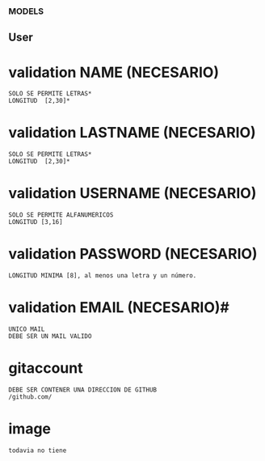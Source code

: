 ### MODELS ###

## User ##

# validation NAME (NECESARIO) #
	
	SOLO SE PERMITE LETRAS*
	LONGITUD  [2,30]*

# validation LASTNAME (NECESARIO) #
	
	SOLO SE PERMITE LETRAS*
	LONGITUD  [2,30]*

# validation USERNAME (NECESARIO) #
	
	SOLO SE PERMITE ALFANUMERICOS
	LONGITUD [3,16]

# validation PASSWORD (NECESARIO) #
	
	LONGITUD MINIMA [8], al menos una letra y un número.

# validation EMAIL (NECESARIO)#
	
	UNICO MAIL
	DEBE SER UN MAIL VALIDO

# gitaccount #
	DEBE SER CONTENER UNA DIRECCION DE GITHUB
	/github.com/

# image #
	todavia no tiene